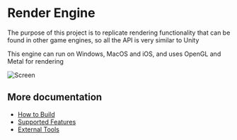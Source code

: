 # Render Engine

The purpose of this project is to replicate rendering functionality that can be found in other
game engines, so all the API is very similar to Unity

This engine can run on Windows, MacOS and iOS, and uses OpenGL and Metal for rendering

![Screen](docs/images/screen.png)

## More documentation

* [How to Build](docs/HowToBuild.md)
* [Supported Features](docs/SupportedFeatures.md)
* [External Tools](docs/ExternalTools.md)